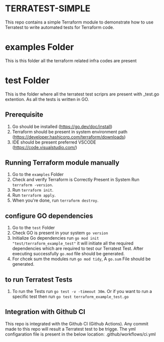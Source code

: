 # TERRATEST-SIMPLE

This repo contains a simple Terraform module to demonstrate how to use Terratest to write automated tests for Terraform code.

# examples Folder

This is this folder all the terraform related infra codes are present

# test Folder

This is the folder where all the terratest test scriprs are present with _test.go extention. As all the tests is written in GO. 

## Prerequisite 

1. Go should be installed (https://go.dev/doc/install)
1. Terraform should be present in system environment path (https://developer.hashicorp.com/terraform/downloads)
1. IDE should be present preferred VSCODE (https://code.visualstudio.com/)

## Running Terraform module manually

1. Go to the `examples` Folder
1. Check and verify Terraform is Correctly Present in System Run `terraform -version`.
1. Run `terraform init`.
1. Run `terraform apply`.
1. When you're done, run `terraform destroy`.

##  configure GO dependencies

1. Go to the `test` Folder
1. Check GO is present in your system `go version`
1. Initialize Go dependencies run `go mod init "test/terraform_example_test"` it will initiate all the required dependencies which are required to test our Terratest Test. After executing successfully `go.mod` file should be generated. 
1. For chcek sum the modules run `go mod tidy`, A `go.sum` File should be generated. 

## to run Terratest Tests
1.  To run the Tests run `go test -v -timeout 30m`. Or if you want to run a specific test then run `go test terraform_example_test.go`

## Integration with Github CI

This repo is integrated with the Github CI (Github Actions). Any commit made to this repo will result a Terratest test to be trigge. The yml configaration file is present in the below location:
.github/workflows/ci.yml




